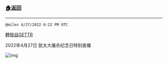 ###  [:house:返回](README.md)
---


`@miles 4/27/2022 6:22 PM UTC`

[轉發自GETTR](https://gettr.com/post/p17bcc12bc3)

2022年4月27日  犹太大屠杀纪念日特别直播

![img](https://media.gettr.com/group41/origin/2022/04/27/18/fd5afba7-05f0-d4a7-695c-49e6f1c5aeea/6383d6c383a688bc0ce747d8282e44b3.jpeg)
